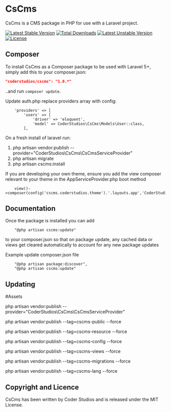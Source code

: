 CsCms
==========

CsCms is a CMS package in PHP for use with a Laravel project.


[![Latest Stable Version](https://poser.pugx.org/coderstudios/cscms/v/stable)](https://packagist.org/packages/coderstudios/cscms)
[![Total Downloads](https://poser.pugx.org/coderstudios/cscms/downloads)](https://packagist.org/packages/coderstudios/cscms)
[![Latest Unstable Version](https://poser.pugx.org/coderstudios/cscms/v/unstable)](https://packagist.org/packages/coderstudios/cscms)
[![License](https://poser.pugx.org/coderstudios/cscms/license)](https://packagist.org/packages/coderstudios/cscms)

## Composer

To install CsCms as a Composer package to be used with Laravel 5+, simply add this to your composer.json:

```json
"coderstudios/cscms": "1.0.*"
```

..and run `composer update`.

Update auth.php replace providers array with config:

```
    'providers' => [
        'users' => [
            'driver' => 'eloquent',
            'model' => CoderStudios\CsCms\Models\User::class,
        ],

```

On a fresh install of laravel run:

1. php artisan vendor:publish --provider="CoderStudios\CsCms\CsCmsServiceProvider"
2. php artisan migrate
3. php artisan cscms:install


If you are developing your own theme, ensure you add the view composer relevant to your theme in the AppServiceProvider.php boot method

```
    view()->composer(config('cscms.coderstudios.theme').'.layouts.app','CoderStudios\CsCms\Composers\Frontend\AppComposer');
```

## Documentation

Once the package is installed you can add

```
    "@php artisan cscms:update"
```

to your composer.json so that on package update, any cached data or views get cleared automatically to account for any new package updates

Example update composer.json file

```
    "@php artisan package:discover",
    "@php artisan cscms:update"

``` 

## Updating

#Assets

php artisan vendor:publish --provider="CoderStudios\CsCms\CsCmsServiceProvider"

php artisan vendor:publish --tag=cscms-public --force

php artisan vendor:publish --tag=cscms-resource --force

php artisan vendor:publish --tag=cscms-config --force

php artisan vendor:publish --tag=cscms-views --force

php artisan vendor:publish --tag=cscms-migrations --force

php artisan vendor:publish --tag=cscms-lang --force

## Copyright and Licence

CsCms has been written by Coder Studios and is released under the MIT License.